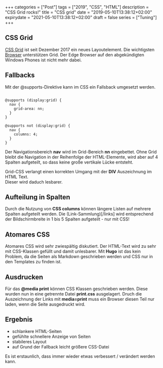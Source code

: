 +++
categories  = ["Post"]
tags        = ["2019", "CSS", "HTML"]
description = "CSS Grid rocks!"
title       = "CSS grid"
date        = "2019-05-10T13:38:12+02:00"
expirydate  = "2021-05-10T13:38:12+02:00"
draft       = false
series      = ["Tuning"]
+++
## CSS Grid

[CSS Grid][GR] ist seit Dezember 2017 ein neues Layoutelement. Die wichtigsten [Browser][BR] unterstützen Grid.
Der Edge Browser auf den abgekündigten Windows Phones ist nicht mehr dabei.

## Fallbacks

Mit der @supports-Direktive kann im CSS ein Fallsback umgesetzt werden.

<pre><code>
@supports (display:grid) {
  nav {
    grid-area: nn;
  }
}

@supports not (display:grid) {
  nav {
    columns: 4;
  }
}
</code></pre>

Der Navigationsbereich **nav** wird im Grid-Bereich **nn** eingebettet. 
Ohne Grid bleibt die Navigation in der Reihenfolge der HTML-Elemente, 
wird aber auf 4 Spalten aufgeteilt, so dass keine große vertikale Lücke entsteht.

Grid-CSS verlangt einen korrekten Umgang mit der **DIV** Auszeichnung im HTML Text.  
Dieser wird daduch lesbarer.

## Aufteilung in Spalten

Durch die Nutzung von **CSS columns** können längere Listen auf mehrere Spalten aufgeteilt werden.
Die (Link-Sammlung)[/links] wird entsprechend der Bildschirmbreite in 1 bis 5 Spalten aufgeteilt - nur mit CSS!

## Atomares CSS

Atomares CSS wird sehr zwiespältig diskutiert.
Der HTML-Text wird zu sehr mit CSS-Klassen gefüllt und damit unlesbarer.
Mit **Hugo** ist das kein Problem, da die Seiten als Markdown geschrieben werden und CSS nur in den Templates zu finden ist.

## Ausdrucken

Für das **@media print** können CSS Klassen geschrieben werden.
Diese wurden nun in eine getrennte Datei **print.css** ausgelagert.
Druch die Auszeichnung der Links mit **media=print** muss ein Browser diesen Teil nur laden,
wenn die Seite ausgedruckt wird.

## Ergebnis

- schlankere HTML-Seiten
- gefühlte schnellere Anzeige von Seiten
- stabileres Layout
- auf Grund der Fallback leicht größere CSS-Datei

Es ist erstaunlich, dass immer wieder etwas verbessert / verändert werden kann.

[GR]: https://www.w3.org/TR/css-grid-1/ "W3C Candidate Recommendation CSS Grid"
[BR]: https://www.w3schools.com/css/css_grid.asp "w3schools zu CSS Grid"
[TA]: https://tachyons.io/ "Tachions CSS"